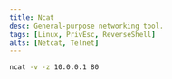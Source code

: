 ```yaml
---
title: Ncat
desc: General-purpose networking tool. 
tags: [Linux, PrivEsc, ReverseShell]
alts: [Netcat, Telnet]
---
```


```sh
ncat -v -z 10.0.0.1 80
```